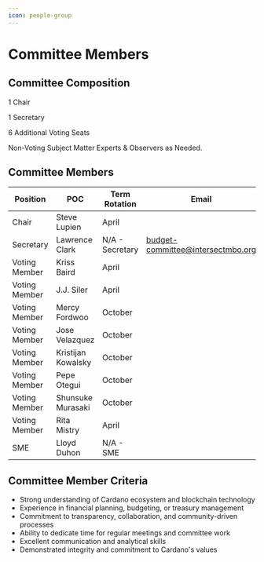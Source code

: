 ```yaml
---
icon: people-group
---
```


# Committee Members

## Committee Composition

1 Chair

1 Secretary

6 Additional Voting Seats

Non-Voting Subject Matter Experts & Observers as Needed.

## Committee Members

<table><thead><tr><th width="202">Position</th><th width="205">POC</th><th>Term Rotation</th><th>Email</th></tr></thead><tbody><tr><td>Chair</td><td>Steve Lupien</td><td>April</td><td></td></tr><tr><td>Secretary</td><td>Lawrence Clark</td><td>N/A - Secretary</td><td><a href="mailto:budget-committee@intersectmbo.org">budget-committee@intersectmbo.org</a></td></tr><tr><td>Voting Member</td><td>Kriss Baird</td><td>April</td><td></td></tr><tr><td>Voting Member</td><td>J.J. Siler</td><td>April</td><td></td></tr><tr><td>Voting Member</td><td>Mercy Fordwoo</td><td>October</td><td></td></tr><tr><td>Voting Member</td><td>Jose Velazquez</td><td>October</td><td></td></tr><tr><td>Voting Member</td><td>Kristijan Kowalsky</td><td>October</td><td></td></tr><tr><td>Voting Member</td><td>Pepe Otegui</td><td>October</td><td></td></tr><tr><td>Voting Member</td><td>Shunsuke Murasaki</td><td>October</td><td></td></tr><tr><td>Voting Member</td><td>Rita Mistry</td><td>April</td><td></td></tr><tr><td>SME</td><td>Lloyd Duhon</td><td>N/A - SME</td><td></td></tr></tbody></table>

## Committee Member Criteria

* Strong understanding of Cardano ecosystem and blockchain technology
* Experience in financial planning, budgeting, or treasury management
* Commitment to transparency, collaboration, and community-driven processes
* Ability to dedicate time for regular meetings and committee work
* Excellent communication and analytical skills
* Demonstrated integrity and commitment to Cardano's values
